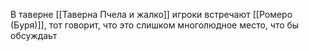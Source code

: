 В таверне [[Таверна Пчела и жалко]] игроки встречают [[Ромеро (Буря)]], тот говорит, что это слишком многолюдное место, что бы обсуждаьт